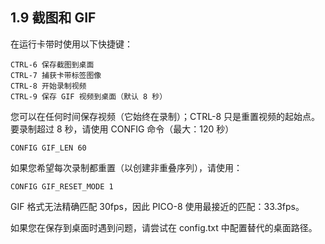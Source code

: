 ## 1.9 截图和 GIF

在运行卡带时使用以下快捷键：

```
CTRL-6 保存截图到桌面  
CTRL-7 捕获卡带标签图像  
CTRL-8 开始录制视频  
CTRL-9 保存 GIF 视频到桌面（默认 8 秒）  
```

您可以在任何时间保存视频（它始终在录制）；CTRL-8 只是重置视频的起始点。要录制超过 8 秒，请使用 CONFIG 命令（最大：120 秒）

```
CONFIG GIF_LEN 60  
```

如果您希望每次录制都重置（以创建非重叠序列），请使用：

```
CONFIG GIF_RESET_MODE 1  
```

GIF 格式无法精确匹配 30fps，因此 PICO-8 使用最接近的匹配：33.3fps。

如果您在保存到桌面时遇到问题，请尝试在 config.txt 中配置替代的桌面路径。